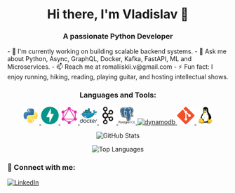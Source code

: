 <h1 align="center">Hi there, I'm Vladislav 👋</h1>
<h3 align="center">A passionate Python Developer</h3>


<a align="center">  
  - 🔭 I'm currently working on building scalable backend systems.  
  - 💬 Ask me about Python, Async, GraphQL, Docker, Kafka, FastAPI, ML and Microservices.
  - 📫 Reach me at romaliiskii.v@gmail.com  
  - ⚡ Fun fact: I enjoy running, hiking, reading, playing guitar, and hosting intellectual shows.
</a>


<h3 align="center">Languages and Tools:</h3>
<p align="center"> 
    <a href="https://www.python.org" target="_blank" rel="noreferrer"> 
        <img src="https://raw.githubusercontent.com/devicons/devicon/master/icons/python/python-original.svg" alt="python" width="40" height="40"/> 
    </a>
    <a href="https://fastapi.tiangolo.com/" target="_blank" rel="noreferrer"> 
        <img src="https://raw.githubusercontent.com/devicons/devicon/master/icons/fastapi/fastapi-original.svg" alt="fastapi" width="40" height="40"/> 
    </a> 
    <a href="https://graphql.org/" target="_blank" rel="noreferrer"> 
        <img src="https://raw.githubusercontent.com/devicons/devicon/master/icons/graphql/graphql-plain.svg" alt="graphql" width="40" height="40"/> 
    </a>
    <a href="https://www.docker.com/" target="_blank" rel="noreferrer"> 
        <img src="https://raw.githubusercontent.com/devicons/devicon/master/icons/docker/docker-original-wordmark.svg" alt="docker" width="40" height="40"/> 
    </a>
    <a href="https://kafka.apache.org/" target="_blank" rel="noreferrer"> 
        <img src="https://raw.githubusercontent.com/devicons/devicon/master/icons/apachekafka/apachekafka-original.svg" alt="kafka" width="40" height="40"/> 
    </a>
    <a href="https://www.postgresql.org/" target="_blank" rel="noreferrer"> 
        <img src="https://raw.githubusercontent.com/devicons/devicon/master/icons/postgresql/postgresql-original-wordmark.svg" alt="postgresql" width="40" height="40"/> 
    </a> 
    <a href="https://aws.amazon.com/dynamodb/" target="_blank" rel="noreferrer"> 
        <img src="https://cdn.worldvectorlogo.com/logos/aws-dynamodb.svg" alt="dynamodb" width="40" height="40"/> 
    </a>
    <a href="https://git-scm.com/" target="_blank" rel="noreferrer"> 
        <img src="https://raw.githubusercontent.com/devicons/devicon/master/icons/git/git-original.svg" alt="git" width="40" height="40"/> 
    </a>
    <a href="https://www.linux.org/" target="_blank" rel="noreferrer"> 
        <img src="https://raw.githubusercontent.com/devicons/devicon/master/icons/linux/linux-original.svg" alt="linux" width="40" height="40"/> 
    </a>
</p>

<p align="center">
    <img src="https://github-readme-stats.vercel.app/api?username=romanvlad95&show_icons=true&theme=tokyonight" alt="GitHub Stats" />
</p>

<p align="center">
    <img src="https://github-readme-stats.vercel.app/api/top-langs/?username=romanvlad95&layout=compact&theme=tokyonight" alt="Top Languages" />
</p>


<h3 align="left">📣 Connect with me:</h3>
<p align="left">
    <a href="https://www.linkedin.com/in/vromaliysky" target="_blank">
        <img src="https://cdn.jsdelivr.net/gh/devicons/devicon/icons/linkedin/linkedin-original.svg" alt="LinkedIn" width="40" height="40"/>
    </a>
</p>


